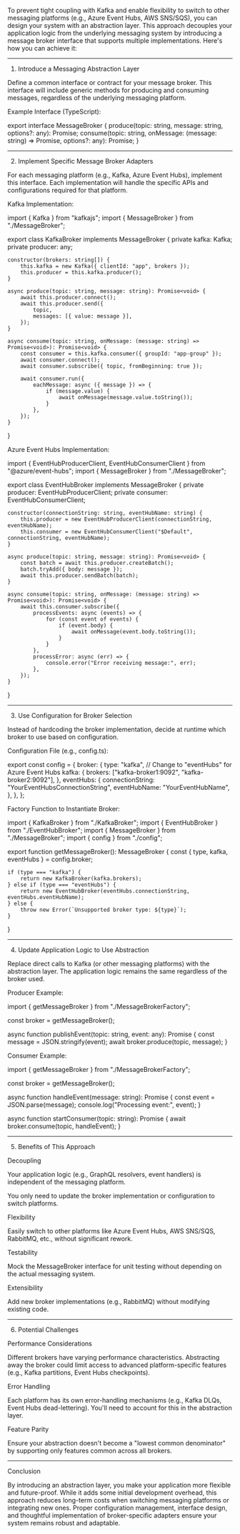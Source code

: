 To prevent tight coupling with Kafka and enable flexibility to switch to other messaging platforms (e.g., Azure Event Hubs, AWS SNS/SQS), you can design your system with an abstraction layer. This approach decouples your application logic from the underlying messaging system by introducing a message broker interface that supports multiple implementations. Here's how you can achieve it:


---

1. Introduce a Messaging Abstraction Layer

Define a common interface or contract for your message broker. This interface will include generic methods for producing and consuming messages, regardless of the underlying messaging platform.

Example Interface (TypeScript):

export interface MessageBroker {
    produce(topic: string, message: string, options?: any): Promise<void>;
    consume(topic: string, onMessage: (message: string) => Promise<void>, options?: any): Promise<void>;
}


---

2. Implement Specific Message Broker Adapters

For each messaging platform (e.g., Kafka, Azure Event Hubs), implement this interface. Each implementation will handle the specific APIs and configurations required for that platform.

Kafka Implementation:

import { Kafka } from "kafkajs";
import { MessageBroker } from "./MessageBroker";

export class KafkaBroker implements MessageBroker {
    private kafka: Kafka;
    private producer: any;

    constructor(brokers: string[]) {
        this.kafka = new Kafka({ clientId: "app", brokers });
        this.producer = this.kafka.producer();
    }

    async produce(topic: string, message: string): Promise<void> {
        await this.producer.connect();
        await this.producer.send({
            topic,
            messages: [{ value: message }],
        });
    }

    async consume(topic: string, onMessage: (message: string) => Promise<void>): Promise<void> {
        const consumer = this.kafka.consumer({ groupId: "app-group" });
        await consumer.connect();
        await consumer.subscribe({ topic, fromBeginning: true });

        await consumer.run({
            eachMessage: async ({ message }) => {
                if (message.value) {
                    await onMessage(message.value.toString());
                }
            },
        });
    }
}

Azure Event Hubs Implementation:

import { EventHubProducerClient, EventHubConsumerClient } from "@azure/event-hubs";
import { MessageBroker } from "./MessageBroker";

export class EventHubBroker implements MessageBroker {
    private producer: EventHubProducerClient;
    private consumer: EventHubConsumerClient;

    constructor(connectionString: string, eventHubName: string) {
        this.producer = new EventHubProducerClient(connectionString, eventHubName);
        this.consumer = new EventHubConsumerClient("$Default", connectionString, eventHubName);
    }

    async produce(topic: string, message: string): Promise<void> {
        const batch = await this.producer.createBatch();
        batch.tryAdd({ body: message });
        await this.producer.sendBatch(batch);
    }

    async consume(topic: string, onMessage: (message: string) => Promise<void>): Promise<void> {
        await this.consumer.subscribe({
            processEvents: async (events) => {
                for (const event of events) {
                    if (event.body) {
                        await onMessage(event.body.toString());
                    }
                }
            },
            processError: async (err) => {
                console.error("Error receiving message:", err);
            },
        });
    }
}


---

3. Use Configuration for Broker Selection

Instead of hardcoding the broker implementation, decide at runtime which broker to use based on configuration.

Configuration File (e.g., config.ts):

export const config = {
    broker: {
        type: "kafka", // Change to "eventHubs" for Azure Event Hubs
        kafka: {
            brokers: ["kafka-broker1:9092", "kafka-broker2:9092"],
        },
        eventHubs: {
            connectionString: "YourEventHubsConnectionString",
            eventHubName: "YourEventHubName",
        },
    },
};

Factory Function to Instantiate Broker:

import { KafkaBroker } from "./KafkaBroker";
import { EventHubBroker } from "./EventHubBroker";
import { MessageBroker } from "./MessageBroker";
import { config } from "./config";

export function getMessageBroker(): MessageBroker {
    const { type, kafka, eventHubs } = config.broker;

    if (type === "kafka") {
        return new KafkaBroker(kafka.brokers);
    } else if (type === "eventHubs") {
        return new EventHubBroker(eventHubs.connectionString, eventHubs.eventHubName);
    } else {
        throw new Error(`Unsupported broker type: ${type}`);
    }
}


---

4. Update Application Logic to Use Abstraction

Replace direct calls to Kafka (or other messaging platforms) with the abstraction layer. The application logic remains the same regardless of the broker used.

Producer Example:

import { getMessageBroker } from "./MessageBrokerFactory";

const broker = getMessageBroker();

async function publishEvent(topic: string, event: any): Promise<void> {
    const message = JSON.stringify(event);
    await broker.produce(topic, message);
}

Consumer Example:

import { getMessageBroker } from "./MessageBrokerFactory";

const broker = getMessageBroker();

async function handleEvent(message: string): Promise<void> {
    const event = JSON.parse(message);
    console.log("Processing event:", event);
}

async function startConsumer(topic: string): Promise<void> {
    await broker.consume(topic, handleEvent);
}


---

5. Benefits of This Approach

Decoupling

Your application logic (e.g., GraphQL resolvers, event handlers) is independent of the messaging platform.

You only need to update the broker implementation or configuration to switch platforms.


Flexibility

Easily switch to other platforms like Azure Event Hubs, AWS SNS/SQS, RabbitMQ, etc., without significant rework.


Testability

Mock the MessageBroker interface for unit testing without depending on the actual messaging system.


Extensibility

Add new broker implementations (e.g., RabbitMQ) without modifying existing code.



---

6. Potential Challenges

Performance Considerations

Different brokers have varying performance characteristics. Abstracting away the broker could limit access to advanced platform-specific features (e.g., Kafka partitions, Event Hubs checkpoints).


Error Handling

Each platform has its own error-handling mechanisms (e.g., Kafka DLQs, Event Hubs dead-lettering). You'll need to account for this in the abstraction layer.


Feature Parity

Ensure your abstraction doesn't become a "lowest common denominator" by supporting only features common across all brokers.



---

Conclusion

By introducing an abstraction layer, you make your application more flexible and future-proof. While it adds some initial development overhead, this approach reduces long-term costs when switching messaging platforms or integrating new ones. Proper configuration management, interface design, and thoughtful implementation of broker-specific adapters ensure your system remains robust and adaptable.

